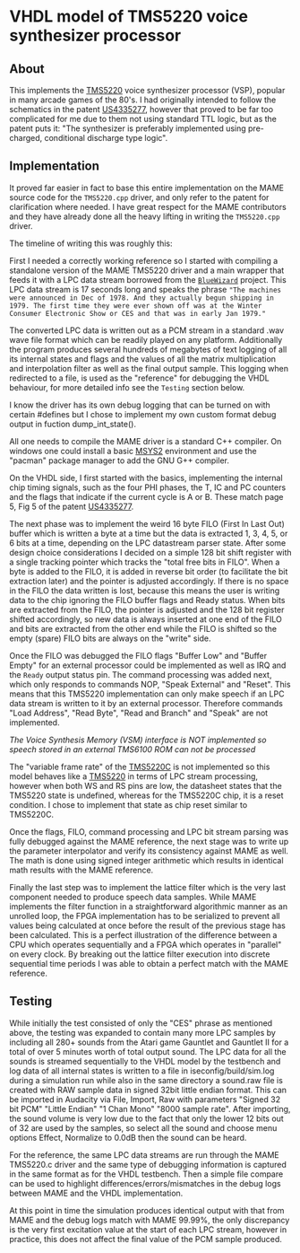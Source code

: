 # VHDL model of TMS5220 voice synthesizer processor

## About
This implements the [TMS5220](https://github.com/d18c7db/TMS5220_FPGA/blob/master/doc/TMS5220.pdf) voice synthesizer processor (VSP), popular in many arcade games of the 80's. I had originally intended to follow the schematics in the patent [US4335277](https://github.com/d18c7db/TMS5220_FPGA/blob/master/doc/US4335277.pdf), however that proved to be far too complicated for me due to them not using standard TTL logic, but as the patent puts it: "The synthesizer is preferably implemented using pre-charged, conditional discharge type logic".  

## Implementation
It proved far easier in fact to base this entire implementation on the MAME source code for the `TMS5220.cpp` driver, and only refer to the patent for clarification where needed. I have great respect for the MAME contributors and they have already done all the heavy lifting in writing the `TMS5220.cpp` driver.  

The timeline of writing this was roughly this:  

First I needed a correctly working reference so I started with compiling a standalone version of the MAME TMS5220 driver and a main wrapper that feeds it with a LPC data stream borrowed from the [`BlueWizard`](https://github.com/patrick99e99/BlueWizard) project. This LPC data stream is 17 seconds long and speaks the phrase `"The machines were announced in Dec of 1978. And they actually begun shipping in 1979. The first time they were ever shown off was at the Winter Consumer Electronic Show or CES and that was in early Jan 1979."`  

The converted LPC data is written out as a PCM stream in a standard .wav wave file format which can be readily played on any platform. Additionally the program produces several hundreds of megabytes of text logging of all its internal states and flags and the values of all the matrix multiplication and interpolation filter as well as the final output sample. This logging when redirected to a file, is used as the "reference" for debugging the VHDL behaviour, for more detailed info see the `Testing` section below.  

I know the driver has its own debug logging that can be turned on with certain #defines but I chose to implement my own custom format debug output in fuction dump_int_state().  

All one needs to compile the MAME driver is a standard C++ compiler. On windows one could install a basic [MSYS2](https://www.msys2.org/) environment and use the "pacman" package manager to add the GNU G++ compiler.

On the VHDL side, I first started with the basics, implementing the internal chip timing signals, such as the four PHI phases, the T, IC and PC counters and the flags that indicate if the current cycle is A or B. These match page 5, Fig 5 of the patent [US4335277](https://github.com/d18c7db/TMS5220_FPGA/blob/master/doc/US4335277.pdf).  

The next phase was to implement the weird 16 byte FILO (First In Last Out) buffer which is written a byte at a time but the data is extracted 1, 3, 4, 5, or 6 bits at a time, depending on the LPC datastream parser state. After some design choice considerations I decided on a simple 128 bit shift register with a single tracking pointer which tracks the "total free bits in FILO". When a byte is added to the FILO, it is added in reverse bit order (to facilitate the bit extraction later) and the pointer is adjusted accordingly. If there is no space in the FILO the data written is lost, because this means the user is writing data to the chip ignoring the FILO buffer flags and Ready status. When bits are extracted from the FILO, the pointer is adjusted and the 128 bit register shifted accordingly, so new data is always inserted at one end of the FILO and bits are extracted from the other end while the FILO is shifted so the empty (spare) FILO bits are always on the "write" side.  

Once the FILO was debugged the FILO flags "Buffer Low" and "Buffer Empty" for an external processor could be implemented as well as IRQ and the `Ready` output status pin. The command processing was added next, which only responds to commands NOP, "Speak External" and "Reset". This means that this TMS5220 implementation can only make speech if an LPC data stream is written to it by an external processor. Therefore commands "Load Address", "Read Byte", "Read and Branch" and "Speak" are not implemented.  

*The Voice Synthesis Memory (VSM) interface is NOT implemented so speech stored in an external TMS6100 ROM can not be processed*  

The "variable frame rate" of the [TMS5220C](https://github.com/d18c7db/TMS5220_FPGA/blob/master/doc/TMC5220C84.pdf) is not implemented so this model behaves like a [TMS5220](https://github.com/d18c7db/TMS5220_FPGA/blob/master/doc/TMS5220.pdf) in terms of LPC stream processing, however when both WS and RS pins are low, the datasheet states that the TMS5220 state is undefined, whereas for the TMS5220C chip, it is a reset condition. I chose to implement that state as chip reset similar to TMS5220C.  

Once the flags, FILO, command processing and LPC bit stream parsing was fully debugged against the MAME reference, the next stage was to write up the parameter interpolator and verify its consistency against MAME as well. The math is done using signed integer arithmetic which results in identical math results with the MAME reference.  

Finally the last step was to implement the lattice filter which is the very last component needed to produce speech data samples. While MAME implements the filter function in a straightforward algorithmic manner as an unrolled loop, the FPGA implementation has to be serialized to prevent all values being calculated at once before the result of the previous stage has been calculated. This is a perfect illustration of the difference between a CPU which operates sequentially and a FPGA which operates in "parallel" on every clock. By breaking out the lattice filter execution into discrete sequential time periods I was able to obtain a perfect match with the MAME reference.  

## Testing
While initially the test consisted of only the "CES" phrase as mentioned above, the testing was expanded to contain many more LPC samples by including all 280+ sounds from the Atari game Gauntlet and Gauntlet II for a total of over 5 minutes worth of total output sound. The LPC data for all the sounds is streamed sequentially to the VHDL model by the testbench and log data of all internal states is written to a file in iseconfig/build/sim.log during a simulation run while also in the same directory a sound.raw file is created with RAW sample data in signed 32bit little endian format. This can be imported in Audacity via File, Import, Raw with parameters "Signed 32 bit PCM" "Little Endian" "1 Chan Mono" "8000 sample rate". After importing, the sound volume is very low due to the fact that only the lower 12 bits out of 32 are used by the samples, so select all the sound and choose menu options Effect, Normalize to 0.0dB then the sound can be heard.

For the reference, the same LPC data streams are run through the MAME TMS5220.c driver and the same type of debugging information is captured in the same format as for the VHDL testbench. Then a simple file compare can be used to highlight differences/errors/mismatches in the debug logs between MAME and the VHDL implementation. 

At this point in time the simulation produces identical output with that from MAME and the debug logs match with MAME 99.99%, the only discrepancy is the very first excitation value at the start of each LPC stream, however in practice, this does not affect the final value of the PCM sample produced.
